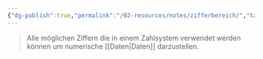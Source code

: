 ```yaml
---
{"dg-publish":true,"permalink":"/02-resources/notes/zifferbereich/","tags":["mathe"],"noteIcon":"","updated":"2025-07-12T13:31:41.000+02:00"}
---
```


> Alle möglichen Ziffern die in einem Zahlsystem verwendet werden 
> können um numerische [[Daten\|Daten]] darzustellen.